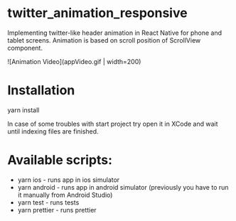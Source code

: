 # twitter_animation_responsive
Implementing twitter-like header animation in React Native for phone and tablet screens. Animation is based on scroll position of ScrollView component.

![Animation Video](appVideo.gif | width=200)

# Installation
yarn install

In case of some troubles with start project try open it in XCode and wait until indexing files are finished.

# Available scripts:
- yarn ios - runs app in ios simulator
- yarn android - runs app in android simulator (previously you have to run it manually from Android Studio)
- yarn test - runs tests
- yarn prettier - runs prettier




